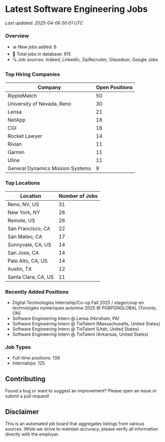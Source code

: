 # Latest Software Engineering Jobs
*Last updated: 2025-04-06 00:01 UTC*

### Overview
- 📊 New jobs added: 6
- 💼 Total jobs in database: 915
- 🔍 Job sources: Indeed, LinkedIn, ZipRecruiter, Glassdoor, Google Jobs

### Top Hiring Companies
| Company | Open Positions |
|---------|---------------|
| RippleMatch | 50 |
| University of Nevada, Reno | 30 |
| Lensa | 21 |
| NetApp | 18 |
| CGI | 16 |
| Rocket Lawyer | 14 |
| Rivian | 11 |
| Garmin | 11 |
| Uline | 11 |
| General Dynamics Mission Systems | 9 |

### Top Locations
| Location | Number of Jobs |
|----------|---------------|
| Reno, NV, US | 31 |
| New York, NY | 26 |
| Remote, US | 26 |
| San Francisco, CA | 22 |
| San Mateo, CA | 17 |
| Sunnyvale, CA, US | 14 |
| San Jose, CA | 14 |
| Palo Alto, CA, US | 14 |
| Austin, TX | 12 |
| Santa Clara, CA, US | 11 |

### Recently Added Positions
- Digital Technologies Internship/Co-op Fall 2025 / stage/coop en technologies numériques automne 2025 @ PGBPGNGLOBAL (Toronto, ON)
- Software Engineering Intern @ Lensa (Horsham, PA)
- Software Engineering Intern @ TieTalent (Massachusetts, United States)
- Software Engineering Intern @ TieTalent (Utah, United States)
- Software Engineering Intern @ TieTalent (Arkansas, United States)

### Job Types
- Full-time positions: 139
- Internships: 125

## Contributing
Found a bug or want to suggest an improvement? Please open an issue or submit a pull request!

## Disclaimer
This is an automated job board that aggregates listings from various sources. While we strive to maintain accuracy, 
please verify all information directly with the employer.
